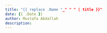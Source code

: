 ```yaml
---
title: "{{ replace .Name "_" " " | title }}"
date: {{ .Date }}
author: Mustafa Abdallah
description:
---
```

